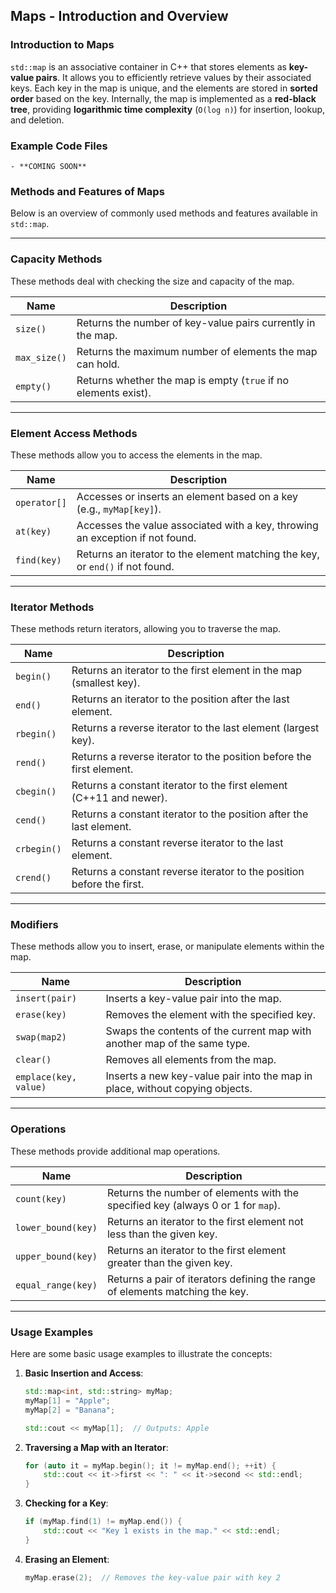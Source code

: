 ## Maps - Introduction and Overview

### Introduction to Maps

`std::map` is an associative container in C++ that stores elements as **key-value pairs**. It allows you to efficiently retrieve values by their associated keys. Each key in the map is unique, and the elements are stored in **sorted order** based on the key. Internally, the map is implemented as a **red-black tree**, providing **logarithmic time complexity** (`O(log n)`) for insertion, lookup, and deletion.

### Example Code Files

    - **COMING SOON**

### Methods and Features of Maps

Below is an overview of commonly used methods and features available in `std::map`.

---

### Capacity Methods

These methods deal with checking the size and capacity of the map.

| **Name**     | **Description**                                                 |
| ------------ | --------------------------------------------------------------- |
| `size()`     | Returns the number of key-value pairs currently in the map.     |
| `max_size()` | Returns the maximum number of elements the map can hold.        |
| `empty()`    | Returns whether the map is empty (`true` if no elements exist). |

---

### Element Access Methods

These methods allow you to access the elements in the map.

| **Name**     | **Description**                                                               |
| ------------ | ----------------------------------------------------------------------------- |
| `operator[]` | Accesses or inserts an element based on a key (e.g., `myMap[key]`).           |
| `at(key)`    | Accesses the value associated with a key, throwing an exception if not found. |
| `find(key)`  | Returns an iterator to the element matching the key, or `end()` if not found. |

---

### Iterator Methods

These methods return iterators, allowing you to traverse the map.

| **Name**    | **Description**                                                       |
| ----------- | --------------------------------------------------------------------- |
| `begin()`   | Returns an iterator to the first element in the map (smallest key).   |
| `end()`     | Returns an iterator to the position after the last element.           |
| `rbegin()`  | Returns a reverse iterator to the last element (largest key).         |
| `rend()`    | Returns a reverse iterator to the position before the first element.  |
| `cbegin()`  | Returns a constant iterator to the first element (C++11 and newer).   |
| `cend()`    | Returns a constant iterator to the position after the last element.   |
| `crbegin()` | Returns a constant reverse iterator to the last element.              |
| `crend()`   | Returns a constant reverse iterator to the position before the first. |

---

### Modifiers

These methods allow you to insert, erase, or manipulate elements within the map.

| **Name**              | **Description**                                                              |
| --------------------- | ---------------------------------------------------------------------------- |
| `insert(pair)`        | Inserts a key-value pair into the map.                                       |
| `erase(key)`          | Removes the element with the specified key.                                  |
| `swap(map2)`          | Swaps the contents of the current map with another map of the same type.     |
| `clear()`             | Removes all elements from the map.                                           |
| `emplace(key, value)` | Inserts a new key-value pair into the map in place, without copying objects. |

---

### Operations

These methods provide additional map operations.

| **Name**           | **Description**                                                                  |
| ------------------ | -------------------------------------------------------------------------------- |
| `count(key)`       | Returns the number of elements with the specified key (always 0 or 1 for `map`). |
| `lower_bound(key)` | Returns an iterator to the first element not less than the given key.            |
| `upper_bound(key)` | Returns an iterator to the first element greater than the given key.             |
| `equal_range(key)` | Returns a pair of iterators defining the range of elements matching the key.     |

---

### Usage Examples

Here are some basic usage examples to illustrate the concepts:

1. **Basic Insertion and Access**:

   ```cpp
   std::map<int, std::string> myMap;
   myMap[1] = "Apple";
   myMap[2] = "Banana";

   std::cout << myMap[1];  // Outputs: Apple
   ```

2. **Traversing a Map with an Iterator**:

   ```cpp
   for (auto it = myMap.begin(); it != myMap.end(); ++it) {
       std::cout << it->first << ": " << it->second << std::endl;
   }
   ```

3. **Checking for a Key**:

   ```cpp
   if (myMap.find(1) != myMap.end()) {
       std::cout << "Key 1 exists in the map." << std::endl;
   }
   ```

4. **Erasing an Element**:
   ```cpp
   myMap.erase(2);  // Removes the key-value pair with key 2
   ```
